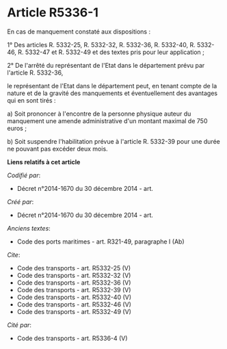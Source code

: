 # Article R5336-1

En cas de manquement constaté aux dispositions : 

1° Des articles R. 5332-25, R. 5332-32, R. 5332-36, R. 5332-40, R. 5332-46, R. 5332-47 et R. 5332-49 et des textes pris pour
leur application ; 

2° De l'arrêté du représentant de l'Etat dans le département prévu par l'article R. 5332-36, 

le représentant de l'Etat dans le département peut, en tenant compte de la nature et de la gravité des manquements et
éventuellement des avantages qui en sont tirés : 

a) Soit prononcer à l'encontre de la personne physique auteur du manquement une amende administrative d'un montant maximal de
750 euros ; 

b) Soit suspendre l'habilitation prévue à l'article R. 5332-39 pour une durée ne pouvant pas excéder deux mois.

**Liens relatifs à cet article**

_Codifié par_:

  - Décret n°2014-1670 du 30 décembre 2014 - art.

_Créé par_:

  - Décret n°2014-1670 du 30 décembre 2014 - art.

_Anciens textes_:

  - Code des ports maritimes - art. R321-49, paragraphe I (Ab)

_Cite_:

  - Code des transports - art. R5332-25 (V)
  - Code des transports - art. R5332-32 (V)
  - Code des transports - art. R5332-36 (V)
  - Code des transports - art. R5332-39 (V)
  - Code des transports - art. R5332-40 (V)
  - Code des transports - art. R5332-46 (V)
  - Code des transports - art. R5332-49 (V)

_Cité par_:

  - Code des transports - art. R5336-4 (V)
